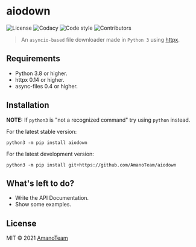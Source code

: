 # aiodown

![License](https://img.shields.io/github/license/AmanoTeam/aiodown)
![Codacy](https://app.codacy.com/project/badge/Grade/9333a571fcf442c78ac2fc9802d3ded3)
![Code style](https://img.shields.io/badge/code%20style-black-000000.svg)
![Contributors](https://img.shields.io/github/contributors/AmanoTeam/aiodown.svg)

> An `asyncio-based` file downloader made in `Python 3` using [httpx](//github.com/encode/httpx).

## Requirements

- Python 3.8 or higher.
- httpx 0.14 or higher.
- async-files 0.4 or higher.

## Installation

**NOTE:** If `python3` is "not a recognized command" try using `python` instead.

For the latest stable version:<br>
```
python3 -m pip install aiodown
```

For the latest development version:<br>
```
python3 -m pip install git+https://github.com/AmanoTeam/aiodown
```

## What's left to do?

- Write the API Documentation.
- Show some examples.

## License

MIT © 2021 [AmanoTeam](//github.com/AmanoTeam)